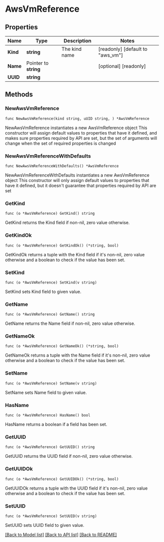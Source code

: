 # AwsVmReference

## Properties

Name | Type | Description | Notes
------------ | ------------- | ------------- | -------------
**Kind** | **string** | The kind name | [readonly] [default to "aws_vm"]
**Name** | Pointer to **string** |  | [optional] [readonly] 
**UUID** | **string** |  | 

## Methods

### NewAwsVmReference

`func NewAwsVmReference(kind string, uUID string, ) *AwsVmReference`

NewAwsVmReference instantiates a new AwsVmReference object
This constructor will assign default values to properties that have it defined,
and makes sure properties required by API are set, but the set of arguments
will change when the set of required properties is changed

### NewAwsVmReferenceWithDefaults

`func NewAwsVmReferenceWithDefaults() *AwsVmReference`

NewAwsVmReferenceWithDefaults instantiates a new AwsVmReference object
This constructor will only assign default values to properties that have it defined,
but it doesn't guarantee that properties required by API are set

### GetKind

`func (o *AwsVmReference) GetKind() string`

GetKind returns the Kind field if non-nil, zero value otherwise.

### GetKindOk

`func (o *AwsVmReference) GetKindOk() (*string, bool)`

GetKindOk returns a tuple with the Kind field if it's non-nil, zero value otherwise
and a boolean to check if the value has been set.

### SetKind

`func (o *AwsVmReference) SetKind(v string)`

SetKind sets Kind field to given value.


### GetName

`func (o *AwsVmReference) GetName() string`

GetName returns the Name field if non-nil, zero value otherwise.

### GetNameOk

`func (o *AwsVmReference) GetNameOk() (*string, bool)`

GetNameOk returns a tuple with the Name field if it's non-nil, zero value otherwise
and a boolean to check if the value has been set.

### SetName

`func (o *AwsVmReference) SetName(v string)`

SetName sets Name field to given value.

### HasName

`func (o *AwsVmReference) HasName() bool`

HasName returns a boolean if a field has been set.

### GetUUID

`func (o *AwsVmReference) GetUUID() string`

GetUUID returns the UUID field if non-nil, zero value otherwise.

### GetUUIDOk

`func (o *AwsVmReference) GetUUIDOk() (*string, bool)`

GetUUIDOk returns a tuple with the UUID field if it's non-nil, zero value otherwise
and a boolean to check if the value has been set.

### SetUUID

`func (o *AwsVmReference) SetUUID(v string)`

SetUUID sets UUID field to given value.



[[Back to Model list]](../README.md#documentation-for-models) [[Back to API list]](../README.md#documentation-for-api-endpoints) [[Back to README]](../README.md)


